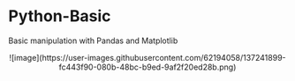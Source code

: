 # Python-Basic
Basic manipulation with Pandas and Matplotlib
 
<p align="center">
![image](https://user-images.githubusercontent.com/62194058/137241899-fc443f90-080b-48bc-b9ed-9af2f20ed28b.png)
</p>
